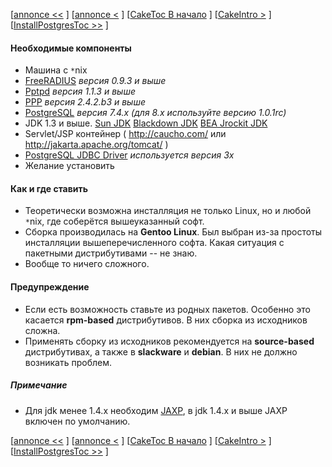 [[annonce <<](.md) ] [[annonce <](.md) ] [[CakeToc В начало](.md) ] [[CakeIntro >](.md) ] [[InstallPostgresToc >>](.md) ]

#### Необходимые компоненты ####
  * Машина с `*`nix
  * [FreeRADIUS](http://freeradius.org/) _версия 0.9.3 и выше_
  * [Pptpd](http://www.poptop.org) _версия 1.1.3 и выше_
  * [PPP](http://ppp.samba.org/) _версия 2.4.2.b3 и выше_
  * [PostgreSQL](http://www.postgresql.org/) _версия 7.4.x (для 8.x используйте версию 1.0.1rc)_
  * JDK 1.3 и выше. [Sun JDK](http://java.sun.com/javase/downloads/index.jsp) [Blackdown JDK](http://www.blackdown.org/java-linux/java-linux-d2.html) [BEA Jrockit JDK](http://commerce.bea.com/products/weblogicjrockit/jrockit_prod_fam.jsp)
  * Servlet/JSP контейнер ( http://caucho.com/ или http://jakarta.apache.org/tomcat/ )
  * [PostgreSQL JDBC Driver](http://jdbc.postgresql.org/download.html) _используется версия 3x_
  * Желание установить

#### Как и где ставить ####

  * Теоретически возможна инсталляция не только Linux, но и любой `*`nix, где соберётся вышеуказанный софт.
  * Сборка производилась на **Gentoo Linux**. Был выбран из-за простоты инсталляции вышеперечисленного софта. Какая ситуация с пакетными дистрибутивами -- не знаю.
  * Вообще то ничего сложного.

#### Предупреждение ####
  * Если есть возможность ставьте из родных пакетов. Особенно это касается **rpm-based** дистрибутивов. В них сборка из исходников сложна.
  * Применять сборку из исходников рекомендуется на **source-based** дистрибутивах, а также в **slackware** и **debian**. В них не должно возникать проблем.

##### Примечание #####

  * Для jdk менее 1.4.x необходим [JAXP](http://www.jcp.org/en/jsr/detail?id=206), в jdk 1.4.x и выше JAXP включен по умолчанию.

[[annonce <<](.md) ] [[annonce <](.md) ] [[CakeToc В начало](.md) ] [[CakeIntro >](.md) ] [[InstallPostgresToc >>](.md) ]